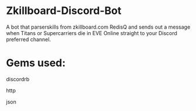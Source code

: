 # Zkillboard-Discord-Bot
A bot that parserskills from zkillboard.com RedisQ and sends out a message when Titans or Supercarriers die in EVE Online straight to your Discord preferred channel.

# Gems used:

discordrb

http

json
